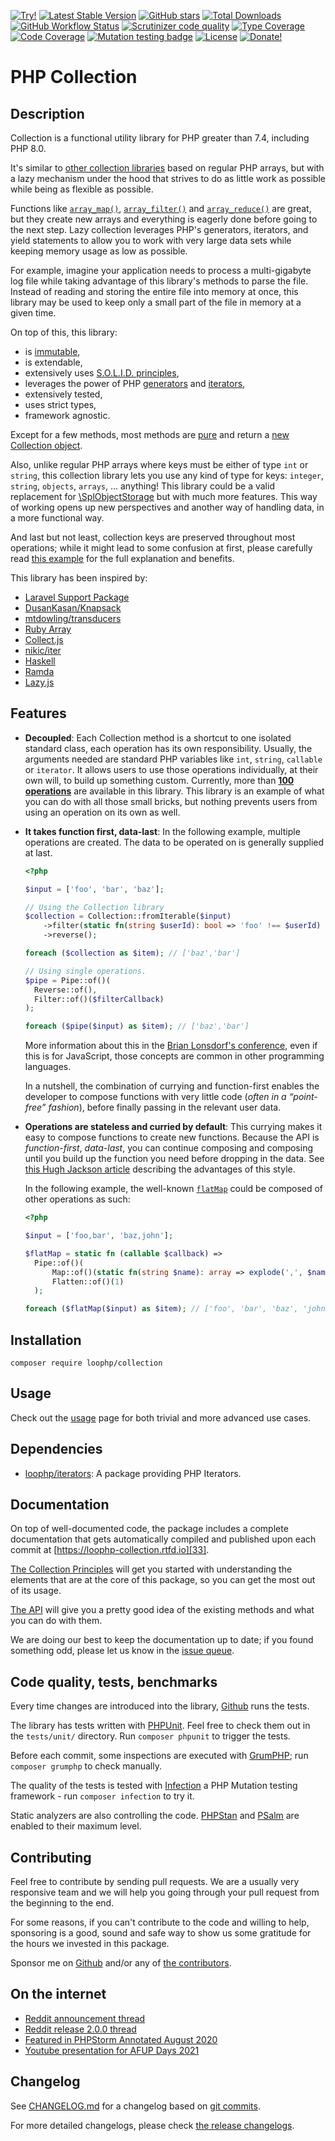 [![Try!][phpsandbox image]][phpsandbox link]
[![Latest Stable Version][latest stable version]][packagist link]
[![GitHub stars][github stars]][packagist link]
[![Total Downloads][total downloads]][packagist link]
[![GitHub Workflow Status][github workflow status]][github actions link]
[![Scrutinizer code quality][code quality]][scrutinizer link]
[![Type Coverage][type coverage]][shepherd link]
[![Code Coverage][code coverage]][scrutinizer link]
[![Mutation testing badge][mutation badge url]][mutation badge link]
[![License][license]][packagist link]
[![Donate!][donate github]][github sponsors link]

# PHP Collection

## Description

Collection is a functional utility library for PHP greater than 7.4, including
PHP 8.0.

It's similar to [other collection libraries][7] based on regular PHP arrays, but
with a lazy mechanism under the hood that strives to do as little work as
possible while being as flexible as possible.

Functions like [`array_map()`][8], [`array_filter()`][9] and
[`array_reduce()`][10] are great, but they create new arrays and everything is
eagerly done before going to the next step. Lazy collection leverages PHP's
generators, iterators, and yield statements to allow you to work with very large
data sets while keeping memory usage as low as possible.

For example, imagine your application needs to process a multi-gigabyte log file
while taking advantage of this library's methods to parse the file. Instead of
reading and storing the entire file into memory at once, this library may be
used to keep only a small part of the file in memory at a given time.

On top of this, this library:

- is [immutable][11],
- is extendable,
- extensively uses [S.O.L.I.D. principles][14],
- leverages the power of PHP [generators][12] and [iterators][13],
- extensively tested,
- uses strict types,
- framework agnostic.

Except for a few methods, most methods are [pure][15] and return a [new
Collection object][16].

Also, unlike regular PHP arrays where keys must be either of type `int` or
`string`, this collection library lets you use any kind of type for keys:
`integer`, `string`, `objects`, `arrays`, ... anything! This library could be a
valid replacement for [\SplObjectStorage][17] but with much more features. This
way of working opens up new perspectives and another way of handling data, in a
more functional way.

And last but not least, collection keys are preserved throughout most
operations; while it might lead to some confusion at first, please carefully
read [this example][18] for the full explanation and benefits.

This library has been inspired by:

- [Laravel Support Package][19]
- [DusanKasan/Knapsack][20]
- [mtdowling/transducers][21]
- [Ruby Array][22]
- [Collect.js][23]
- [nikic/iter][24]
- [Haskell][25]
- [Ramda][26]
- [Lazy.js][27]

## Features

- **Decoupled**: Each Collection method is a shortcut to one isolated standard
  class, each operation has its own responsibility. Usually, the arguments
  needed are standard PHP variables like `int`, `string`, `callable` or
  `iterator`. It allows users to use those operations individually, at their own
  will, to build up something custom. Currently, more than [**100
  operations**][28] are available in this library. This library is an example of
  what you can do with all those small bricks, but nothing prevents users from
  using an operation on its own as well.

- **It takes function first, data-last**: In the following example, multiple
  operations are created. The data to be operated on is generally supplied at
  last.

  ```php
  <?php

  $input = ['foo', 'bar', 'baz'];

  // Using the Collection library
  $collection = Collection::fromIterable($input)
      ->filter(static fn(string $userId): bool => 'foo' !== $userId)
      ->reverse();

  foreach ($collection as $item); // ['baz','bar']

  // Using single operations.
  $pipe = Pipe::of()(
    Reverse::of(),
    Filter::of()($filterCallback)
  );

  foreach ($pipe($input) as $item); // ['baz','bar']
  ```

  More information about this in the [Brian Lonsdorf's conference][29], even if
  this is for JavaScript, those concepts are common in other programming
  languages.

  In a nutshell, the combination of currying and function-first enables the
  developer to compose functions with very little code (_often in a “point-free”
  fashion_), before finally passing in the relevant user data.

- **Operations are stateless and curried by default**: This currying makes it
  easy to compose functions to create new functions. Because the API is
  _function-first_, _data-last_, you can continue composing and composing until
  you build up the function you need before dropping in the data. See [this Hugh
  Jackson article][30] describing the advantages of this style.

  In the following example, the well-known [`flatMap`][31] could be composed of
  other operations as such:

  ```php
  <?php

  $input = ['foo,bar', 'baz,john'];

  $flatMap = static fn (callable $callback) =>
    Pipe::of()(
        Map::of()(static fn(string $name): array => explode(',', $name)),
        Flatten::of()(1)
    );

  foreach ($flatMap($input) as $item); // ['foo', 'bar', 'baz', 'john']
  ```

## Installation

`composer require loophp/collection`

## Usage

Check out the [usage][32] page for both trivial and more advanced use cases.

## Dependencies

- [loophp/iterators][48]: A package providing PHP Iterators.

## Documentation

On top of well-documented code, the package includes a complete documentation
that gets automatically compiled and published upon each commit at
[https://loophp-collection.rtfd.io][33].

[The Collection Principles][47] will get you started with understanding the
elements that are at the core of this package, so you can get the most out of
its usage.

[The API][28] will give you a pretty good idea of the existing methods and what
you can do with them.

We are doing our best to keep the documentation up to date; if you found
something odd, please let us know in the [issue queue][34].

## Code quality, tests, benchmarks

Every time changes are introduced into the library,
[Github][github actions link] runs the tests.

The library has tests written with [PHPUnit][35]. Feel free to check them out in
the `tests/unit/` directory. Run `composer phpunit` to trigger the tests.

Before each commit, some inspections are executed with [GrumPHP][36]; run
`composer grumphp` to check manually.

The quality of the tests is tested with [Infection][37] a PHP Mutation testing
framework - run `composer infection` to try it.

Static analyzers are also controlling the code. [PHPStan][38] and [PSalm][39]
are enabled to their maximum level.

## Contributing

Feel free to contribute by sending pull requests. We are a usually very
responsive team and we will help you going through your pull request from the
beginning to the end.

For some reasons, if you can't contribute to the code and willing to help,
sponsoring is a good, sound and safe way to show us some gratitude for the hours
we invested in this package.

Sponsor me on [Github][github sponsors link] and/or any of [the
contributors][6].

## On the internet

- [Reddit announcement thread][40]
- [Reddit release 2.0.0 thread][41]
- [Featured in PHPStorm Annotated August 2020][42]
- [Youtube presentation for AFUP Days 2021][46]

## Changelog

See [CHANGELOG.md][43] for a changelog based on [git commits][44].

For more detailed changelogs, please check [the release changelogs][45].

[phpsandbox image]: https://img.shields.io/badge/Try%20it-online%20!-brightgreen?style=flat-square
[phpsandbox link]: https://play.phpsandbox.io/loophp/collection
[packagist link]: https://packagist.org/packages/loophp/collection
[github actions link]: https://github.com/loophp/collection/actions
[scrutinizer link]:
  https://scrutinizer-ci.com/g/loophp/collection/?branch=master
[shepherd link]: https://shepherd.dev/github/loophp/collection
[github sponsors link]: https://github.com/sponsors/drupol
[latest stable version]:
  https://img.shields.io/packagist/v/loophp/collection.svg?style=flat-square
[github stars]:
  https://img.shields.io/github/stars/loophp/collection.svg?style=flat-square
[total downloads]:
  https://img.shields.io/packagist/dt/loophp/collection.svg?style=flat-square
[github workflow status]:
  https://img.shields.io/github/workflow/status/loophp/collection/Unit%20tests?style=flat-square
[code quality]:
  https://img.shields.io/scrutinizer/quality/g/loophp/collection/master.svg?style=flat-square
[type coverage]:
  https://img.shields.io/badge/dynamic/json?style=flat-square&color=color&label=Type%20coverage&query=message&url=https%3A%2F%2Fshepherd.dev%2Fgithub%2Floophp%2Fcollection%2Fcoverage
[code coverage]:
  https://img.shields.io/scrutinizer/coverage/g/loophp/collection/master.svg?style=flat-square
[license]:
  https://img.shields.io/packagist/l/loophp/collection.svg?style=flat-square
[donate github]:
  https://img.shields.io/badge/Sponsor-Github-brightgreen.svg?style=flat-square
[donate paypal]:
  https://img.shields.io/badge/Sponsor-Paypal-brightgreen.svg?style=flat-square
[mutation badge url]:
  https://img.shields.io/endpoint?style=flat-square&url=https%3A%2F%2Fbadge-api.stryker-mutator.io%2Fgithub.com%2Floophp%2Fcollection%2Fmaster
[mutation badge link]:
  https://dashboard.stryker-mutator.io/reports/github.com/loophp/collection/master
[7]: https://packagist.org/?query=collection
[11]: https://en.wikipedia.org/wiki/Immutable_object
[12]: https://www.php.net/manual/en/class.generator.php
[13]: https://www.php.net/manual/en/class.iterator.php
[14]: https://en.wikipedia.org/wiki/SOLID
[15]: https://en.wikipedia.org/wiki/Pure_function
[16]: https://github.com/loophp/collection/blob/master/src/Collection.php
[8]: https://www.php.net/array-map
[9]: https://www.php.net/array-filter
[10]: https://www.php.net/array-reduce
[17]: https://www.php.net/manual/en/class.splobjectstorage.php
[18]:
  https://loophp-collection.readthedocs.io/en/stable/pages/usage.html#working-with-keys-and-values
[19]: https://github.com/illuminate/support
[20]: https://github.com/DusanKasan/Knapsack
[21]: https://github.com/mtdowling/transducers.php
[22]: https://ruby-doc.org/core-2.7.0/Array.html
[23]: https://collect.js.org/
[24]: https://github.com/nikic/iter
[27]: http://danieltao.com/lazy.js/
[33]: https://loophp-collection.rtfd.io
[28]: https://loophp-collection.readthedocs.io/en/stable/pages/api.html
[32]: https://loophp-collection.readthedocs.io/en/stable/pages/usage.html
[34]: https://github.com/loophp/collection/issues
[github actions link]: https://github.com/loophp/collection/actions
[35]: https://www.phpunit.de/
[36]: https://github.com/phpro/grumphp
[37]: https://github.com/infection/infection
[38]: https://github.com/phpstan/phpstan
[39]: https://github.com/vimeo/psalm
[6]: https://github.com/loophp/collection/graphs/contributors
[40]:
  https://www.reddit.com/r/PHP/comments/csxw23/a_stateless_and_modular_collection_class/
[41]:
  https://www.reddit.com/r/PHP/comments/i2u2le/release_of_version_200_of_loophpcollection/
[42]: https://blog.jetbrains.com/phpstorm/2020/08/php-annotated-august-2020/
[43]: https://github.com/loophp/collection/blob/master/CHANGELOG.md
[44]: https://github.com/loophp/collection/commits/master
[45]: https://github.com/loophp/collection/releases
[25]: https://www.haskell.org/
[29]: https://www.youtube.com/watch?v=m3svKOdZijA
[30]: http://hughfdjackson.com/javascript/why-curry-helps/
[26]: https://ramdajs.com/
[31]:
  https://developer.mozilla.org/en-US/docs/Web/JavaScript/Reference/Global_Objects/Array/flatMap
[46]: https://www.youtube.com/watch?v=Kp47f8dtqoo
[47]: https://loophp-collection.readthedocs.io/en/stable/pages/principles.html
[48]: https://github.com/loophp/iterators
